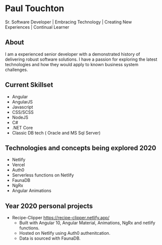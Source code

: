 # Paul Touchton 
Sr. Software Developer | Embracing Technology | Creating New Experiences | Continual Learner

## About
I am a experienced senior developer with a demonstrated history of delivering robust software solutions. I have a passion for exploring
the latest technologies and how they would apply to known business system challenges.

## Current Skillset
- Angular
- AngularJS
- Javascript
- CSS/SCSS
- NodeJS
- C#
- .NET Core
- Classic DB tech ( Oracle and MS Sql Server)

## Technologies and concepts being explored 2020
- Netlify 
- Vercel
- Auth0
- Serverless functions on Netlify
- FaunaDB
- NgRx
- Angular Animations

## Year 2020 personal projects
- Recipe-Clipper https://recipe-clipper.netlify.app/ 
    - Built with Angular 10, Angular Material, Animations, NgRx and netlify functions.
    - Hosted on Netlify using Auth0 authenitcation.
    - Data is sourced with FaunaDB.
